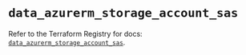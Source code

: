 # `data_azurerm_storage_account_sas`

Refer to the Terraform Registry for docs: [`data_azurerm_storage_account_sas`](https://registry.terraform.io/providers/hashicorp/azurerm/3.104.0/docs/data-sources/storage_account_sas).

